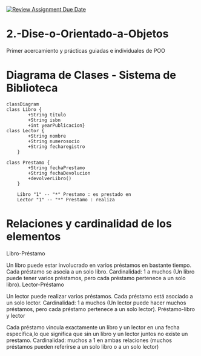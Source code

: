 [![Review Assignment Due Date](https://classroom.github.com/assets/deadline-readme-button-22041afd0340ce965d47ae6ef1cefeee28c7c493a6346c4f15d667ab976d596c.svg)](https://classroom.github.com/a/vTkcPn0-)
# 2.-Dise-o-Orientado-a-Objetos
Primer acercamiento y prácticas guiadas e individuales de POO
# Diagrama de Clases - Sistema de Biblioteca

```mermaid
classDiagram
class Libro {
        +String titulo
        +String isbn
        +int yearPublicacion}
class Lector {
        +String nombre
        +String numerosocio
        +String fecharegistro
    }

class Prestamo {
        +String fechaPrestamo
        +String fechaDevolucion
        +devolverLibro()
    }

    Libro "1" -- "*" Prestamo : es prestado en
    Lector "1" -- "*" Prestamo : realiza
```
# Relaciones y cardinalidad de los elementos
Libro-Préstamo

Un libro puede estar involucrado en varios préstamos en bastante tiempo.
Cada préstamo se asocia a un solo libro.
Cardinalidad: 1 a muchos (Un libro puede tener varios préstamos, pero cada préstamo pertenece a un solo libro).
Lector-Préstamo

Un lector puede realizar varios préstamos.
Cada préstamo está asociado a un solo lector.
Cardinalidad: 1 a muchos (Un lector puede hacer muchos préstamos, pero cada préstamo pertenece a un solo lector).
Préstamo-libro y lector

Cada préstamo vincula exactamente un libro y un lector en una fecha específica,lo que significa que sin un libro y un lector juntos no existe un prestamo.
Cardinalidad: muchos a 1 en ambas relaciones (muchos préstamos pueden referirse a un solo libro o a un solo lector)


